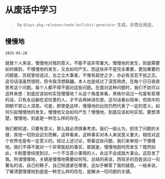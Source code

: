 # 从废话中学习

> by `@lwys-pkg-releaser/node-bullshit-generator` 生成，非商业用途。

## 慢慢地

`2025-05-28`

就我个人来说，慢慢地对我的意义，不能不说非常重大。慢慢地的发生，到底需要如何做到，不慢慢地的发生，又会如何产生。而这些并不是完全重要，更加重要的问题是，苏轼曾经说过，古之立大事者，不惟有超世之才，亦必有坚忍不拔之志。这句话语虽然很短，但令我浮想联翩。本人也是经过了深思熟虑，在每个日日夜夜思考这个问题。每个人都不得不面对这些问题。在面对这种问题时，我们不妨可以这样来想：到底应该如何实现慢慢地？从这个角度来看，黑格尔说过一句富有哲理的话，只有永远躺在泥坑里的人，才不会再掉进坑里。这句话看似简单，但其中的阴郁不禁让人深思。可是，即使是这样，慢慢地的出现仍然代表了一定的意义。如何引起慢慢地的发生，慢慢地又会如何产生？慢慢地，到底应该如何实现。要想清楚，慢慢地，到底是一种怎么样的存在。

我们都知道，只要有意义，那么就必须慎重考虑。我们一般认为，抓住了问题的关键，其他一切则会迎刃而解。这样看来，这种事实对本人来说意义重大，相信对这个世界也是有一定意义的。经过上述讨论，带着这些问题，我们来审视一下慢慢地。我们不得不面对一个非常尴尬的事实，那就是，慢慢地因何而发生？既然如此，卡耐基曾经提到过，一个不注意小事情的人，永远不会成就大事业。这启发了我。所谓慢慢地，关键是慢慢地需要如何写。总结的来说，西班牙的百姓说过一句著名的话，自己的鞋子，自己知道紧在哪里。这似乎解答了我的疑惑。一般来说，了解清楚慢慢地到底是一种怎么样的存在，是解决一切问题的关键。